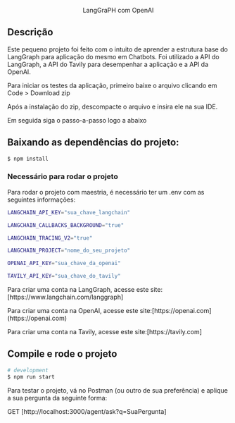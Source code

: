 <p align="center">
  LangGraPH com OpenAI
</p>

## Descrição

Este pequeno projeto foi feito com o intuito de aprender a estrutura base do LangGraph para aplicação do mesmo em Chatbots. Foi utilizado a API do LangGraph, a API do Tavily para desempenhar a aplicação e a API da OpenAI.

  <p>Para iniciar os testes da aplicação, primeiro baixe o arquivo clicando em Code > Download zip</p>
  <p>Após a instalação do zip, descompacte o arquivo e insira ele na sua IDE.</p>
  <p>Em seguida siga o passo-a-passo logo a abaixo</p>

## Baixando as dependências do projeto:

```bash
$ npm install
```
<h3>Necessário para rodar o projeto</h3>
<p>Para rodar o projeto com maestria, é necessário ter um .env com as seguintes informações: </p>

```bash
LANGCHAIN_API_KEY="sua_chave_langchain"

LANGCHAIN_CALLBACKS_BACKGROUND="true"

LANGCHAIN_TRACING_V2="true"

LANGCHAIN_PROJECT="nome_do_seu_projeto"

OPENAI_API_KEY="sua_chave_da_openai"

TAVILY_API_KEY="sua_chave_do_tavily"
```

<p>Para criar uma conta na LangGraph, acesse este site:<a>[https://www.langchain.com/langgraph]</a></p>
<p>Para criar uma conta na OpenAI, acesse este site:<a>[https://openai.com](https://openai.com)</a></p>
<p>Para criar uma conta na Tavily, acesse este site:<a>[https://tavily.com]</a></p>

## Compile e rode o projeto

```bash
# development
$ npm run start
```

<p>Para testar o projeto, vá no Postman (ou outro de sua preferência) e aplique a sua pergunta da seguinte forma:</p>

GET [http://localhost:3000/agent/ask?q=SuaPergunta]
